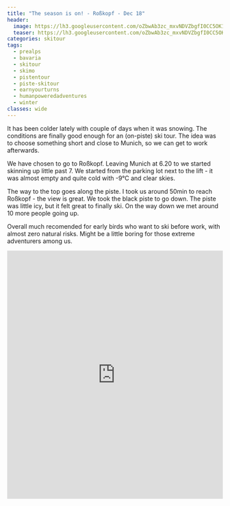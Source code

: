 ```yaml
---
title: "The season is on! - Roßkopf - Dec 18"
header:
  image: https://lh3.googleusercontent.com/oZbwAb3zc_mxvNDVZbgfI0CC5OK1uJsLT0vRP_wu4Wt3_z-xQqUOzufL0Gn_hKxwxjPur-OjS9aceckIX3Ml8iq8AnsPZ-LZPMspZ49DXvyvoiqAeGhR5chFpnDZdJSmuL05Tg43nCTAfmog_LXvI6cthD9OVlRuxpkNPb9lz4l_POwY1hfV3BOYnieOv7McNhzWH_E2p3wbk6BdsCQqEDnie4pnMrjLaOcarsrbl_MBDJWYjhY1CHZUDu5owVmk6Lwlkf8haHBEcmCwFmLV1m6eplbN97zUfTVVZ8x2N9e6rLXkmSPbIdzK6_KSGKpKiaLBEcObHqqnzmk3YscxwKVZa6SBkIYkUs1udmtf1WP2ixVZJLnVnPxB-Jx8i-fqS3V2abHDjvPYFuDuv-RNFkcsCFsVkoXD6sihPFo2f2psuB5LL6MtnV4bfTbfqb4fpLQuKDGvP1s9m0G_jSQozsrdrr0CItgOf7Vm_tLIA5EcahafJFRGUal0y37pSCtip4_gbGmjUt-T-3gOiqCQovcM83ZBcyLCehi35dBCW24fZwFlbrvaU2W70_Pp3BCcFgZZSV6TtOa_0gXCNC976XQH1TLpqYh_jfmlZet_dqfJM06DcCq5d-TTny6mzeroW_56mX6pPG0pLBxBOszjeBuTiyOe5P9UmJjnh7G8E-Mh1r__XRE9v9O_-YUBqbpY1HzeYk7gk_QcTRkIoVI=w734-h617-no
  teaser: https://lh3.googleusercontent.com/oZbwAb3zc_mxvNDVZbgfI0CC5OK1uJsLT0vRP_wu4Wt3_z-xQqUOzufL0Gn_hKxwxjPur-OjS9aceckIX3Ml8iq8AnsPZ-LZPMspZ49DXvyvoiqAeGhR5chFpnDZdJSmuL05Tg43nCTAfmog_LXvI6cthD9OVlRuxpkNPb9lz4l_POwY1hfV3BOYnieOv7McNhzWH_E2p3wbk6BdsCQqEDnie4pnMrjLaOcarsrbl_MBDJWYjhY1CHZUDu5owVmk6Lwlkf8haHBEcmCwFmLV1m6eplbN97zUfTVVZ8x2N9e6rLXkmSPbIdzK6_KSGKpKiaLBEcObHqqnzmk3YscxwKVZa6SBkIYkUs1udmtf1WP2ixVZJLnVnPxB-Jx8i-fqS3V2abHDjvPYFuDuv-RNFkcsCFsVkoXD6sihPFo2f2psuB5LL6MtnV4bfTbfqb4fpLQuKDGvP1s9m0G_jSQozsrdrr0CItgOf7Vm_tLIA5EcahafJFRGUal0y37pSCtip4_gbGmjUt-T-3gOiqCQovcM83ZBcyLCehi35dBCW24fZwFlbrvaU2W70_Pp3BCcFgZZSV6TtOa_0gXCNC976XQH1TLpqYh_jfmlZet_dqfJM06DcCq5d-TTny6mzeroW_56mX6pPG0pLBxBOszjeBuTiyOe5P9UmJjnh7G8E-Mh1r__XRE9v9O_-YUBqbpY1HzeYk7gk_QcTRkIoVI=w734-h617-no
categories: skitour
tags:
  - prealps
  - bavaria
  - skitour
  - skimo
  - pistentour
  - piste-skitour
  - earnyourturns
  - humanpoweredadventures
  - winter
classes: wide
---
```


It has been colder lately with couple of days when it was snowing. The conditions are finally good enough for an (on-piste) ski tour. The idea was to choose something short and close to Munich, so we can get to work afterwards.

We have chosen to go to Roßkopf. Leaving Munich at 6.20 to we started skinning up little past 7. We started from the parking lot next to the lift - it was almost empty and quite cold with -9°C and clear skies.

The way to the top goes along the piste. I took us around 50min to reach Roßkopf - the view is great. We took the black piste to go down. The piste was little icy, but it felt great to finally ski. On the way down we met around 10 more people going up. 

Overall much recomended for early birds who want to ski before work, with almost zero natural risks. Might be a little boring for those extreme adventurers among us. 

<iframe src="https://www.komoot.com/tour/53078126/embed?profile=1" width="100%" height="580" frameborder="0" scrolling="no"></iframe>
